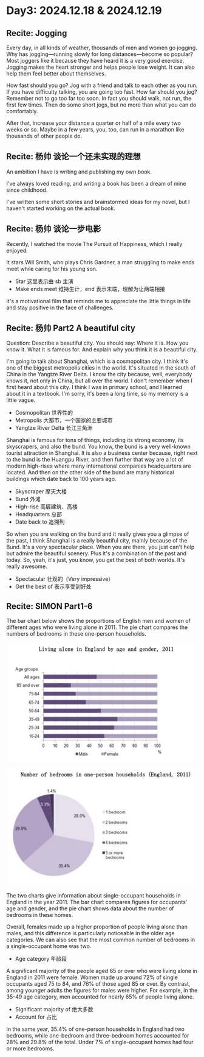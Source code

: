 
# Day3: 2024.12.18 & 2024.12.19

## Recite: Jogging

Every day, in all kinds of weather, thousands of men and women go 
jogging. Why has jogging—running slowly for long distances—become 
so popular? Most joggers like it because they have heard it is a very 
good exercise. Jogging makes the heart stronger and helps people lose 
weight. It can also help them feel better about themselves.  

How fast should you go? Jog with a friend and talk to each other as you 
run. If you have difficulty talking, you are going too fast. How far should 
you jog? Remember not to go too far too soon. In fact you should walk, 
not run, the first few times. Then do some short jogs, but no more than 
what you can do comfortably.  

After that, increase your distance a quarter or half of a mile every two 
weeks or so. Maybe in a few years, you, too, can run in a marathon like 
thousands of other people do. 

## Recite: 杨帅 谈论一个还未实现的理想

An ambition I have is writing and publishing my own book.

I've always loved reading, and writing a book has been a dream of mine since childhood.

I've written some short stories and brainstormed ideas for my novel, but I haven't started working on the actual book.

## Recite: 杨帅 谈论一步电影

Recently, I watched the movie The Pursuit of Happiness, which I really enjoyed.

It stars Will Smith, who plays Chris Gardner, a man struggling to make ends meet while caring for his young son.

- Star 这里表示由 sb 主演
- Make ends meet 维持生计，end 表示末端，理解为让两端相接

It's a motivational film that reminds me to appreciate the little things in life and stay positive in the face of challenges.

## Recite: 杨帅 Part2 A beautiful city

Question: Describe a beautiful city.
You should say: Where it is. How you know it. What it is famous for. 
And explain why you think it is a beautiful city.

I'm going to talk about Shanghai, which is a cosmopolitan city. 
I think it's one of the biggest metropolis cities in the world. 
It's situated in the south of China in the Yangtze River Delta. 
I know the city because, well, everybody knows it, not only in China, 
but all over the world. 
I don't remember when I first heard about this city. 
I think I was in primary school, and I learned about it in a textbook. 
I'm sorry, it's been a long time, so my memory is a little vague. 

- Cosmopolitan 世界性的
- Metropolis 大都市，一个国家的主要城市
- Yangtze River Delta 长江三角洲

Shanghai is famous for tons of things, including its strong economy, 
its skyscrapers, and also the bund. 
You know, the bund is a very well-known tourist attraction in Shanghai. 
It is also a business center because, 
right next to the bund is the Huangpu River,
and then further that way are a lot of modern high-rises 
where many international companies headquarters are located. 
And then on the other side of the bund are many historical buildings 
which date back to 100 years ago.

- Skyscraper 摩天大楼
- Bund 外滩
- High-rise 高层建筑、高楼
- Headquarters 总部
- Date back to 追溯到

So when you are walking on the bund 
and it really gives you a glimpse of the past, 
I think Shanghai is a really beautiful city, 
mainly because of the Bund.
It's a very spectacular place. 
When you are there, 
you just can't help but admire the beautiful scenery.
Plus it's a combination of the past and today. 
So, yeah, it's just, you know, you get the best of both worlds. 
It's really awesome. 

- Spectacular 壮观的（Very impressive）
- Get the best of 表示享受到好处

## Recite: SIMON Part1-6

The bar chart below shows the proportions of English 
men and women of different ages who were living alone in 2011. 
The pie chart compares the
numbers of bedrooms in these one-person households.

![alt text](img/2024.12.19-1.png)

![alt text](img/2024.12.19-2.png)

The two charts give information about single-occupant households in
England in the year 2011. The bar chart compares figures for occupants'
age and gender, and the pie chart shows data about the number of bedrooms
in these homes.

Overall, females made up a higher proportion of people living alone than
males, and this difference is particularly noticeable in the older age
categories. We can also see that the most common number of bedrooms in
a single-occupant home was two.

- Age category 年龄段

A significant majority of the people aged 65 or over who were living alone
in England in 2011 were female. Women made up around 72% of single
occupants aged 75 to 84, and 76% of those aged 85 or over. By contrast,
among younger adults the figures for males were higher. For example, in
the 35-49 age category, men accounted for nearly 65% of people living
alone.

- Significant majority of 绝大多数
- Account for 占比

In the same year, 35.4% of one-person households in England had two
bedrooms, while one-bedroom and three-bedroom homes accounted for 28% and
29.8% of the total. Under 7% of single-occupant homes had four or more
bedrooms.


